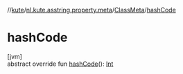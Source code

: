 //[kute](../../../index.md)/[nl.kute.asstring.property.meta](../index.md)/[ClassMeta](index.md)/[hashCode](hash-code.md)

# hashCode

[jvm]\
abstract override fun [hashCode](hash-code.md)(): [Int](https://kotlinlang.org/api/latest/jvm/stdlib/kotlin/-int/index.html)
